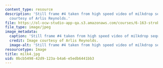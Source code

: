 ```yaml
---
content_type: resource
description: 'Still frame #4 taken from high speed video of milkdrop sequence. Image
  courtesy of Arlis Reynolds.'
file: https://ol-ocw-studio-app-qa.s3.amazonaws.com/courses/6-163-strobe-project-laboratory-fall-2005/0bcb549842d9123ab4a6e5edb6441bb3_milk4.jpg
file_type: image/jpeg
image_metadata:
  caption: 'Still frame #4 taken from high speed video of milkdrop sequence.'
  credit: Image courtesy of Arlis Reynolds.
  image-alt: 'Still frame #4 taken from high speed video of milkdrop sequence.'
resourcetype: Image
title: milk4.jpg
uid: 0bcb5498-42d9-123a-b4a6-e5edb6441bb3
---
```

